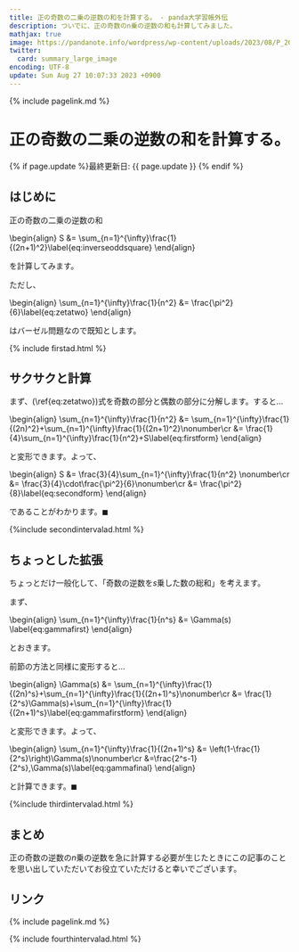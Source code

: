 ```yaml
---
title: 正の奇数の二乗の逆数の和を計算する。 - panda大学習帳外伝
description: ついでに、正の奇数のn乗の逆数の和も計算してみました。
mathjax: true
image: https://pandanote.info/wordpress/wp-content/uploads/2023/08/P_20230827_073334-scaled.jpg
twitter: 
  card: summary_large_image
encoding: UTF-8
update: Sun Aug 27 10:07:33 2023 +0900
---
```

{% include pagelink.md %}
# 正の奇数の二乗の逆数の和を計算する。
{% if page.update %}最終更新日: {{ page.update }} {% endif %}
## はじめに
正の奇数の二乗の逆数の和

\begin{align}
S &= \sum_{n=1}^{\infty}\frac{1}{(2n+1)^2}\label{eq:inverseoddsquare}
\end{align}

を計算してみます。

ただし、

\begin{align}
\sum_{n=1}^{\infty}\frac{1}{n^2} &= \frac{\pi^2}{6}\label{eq:zetatwo}
\end{align}

はバーゼル問題なので既知とします。

{% include firstad.html %}
## サクサクと計算
まず、(\ref{eq:zetatwo})式を奇数の部分と偶数の部分に分解します。すると…

\begin{align}
\sum_{n=1}^{\infty}\frac{1}{n^2} &= \sum_{n=1}^{\infty}\frac{1}{(2n)^2}+\sum_{n=1}^{\infty}\frac{1}{(2n+1)^2}\nonumber\cr
&= \frac{1}{4}\sum_{n=1}^{\infty}\frac{1}{n^2}+S\label{eq:firstform}
\end{align}

と変形できます。よって、

\begin{align}
S &= \frac{3}{4}\sum_{n=1}^{\infty}\frac{1}{n^2} \nonumber\cr
&= \frac{3}{4}\cdot\frac{\pi^2}{6}\nonumber\cr
&= \frac{\pi^2}{8}\label{eq:secondform}
\end{align}

であることがわかります。$\blacksquare$

{%include secondintervalad.html %}
## ちょっとした拡張
ちょっとだけ一般化して、「奇数の逆数を$s$乗した数の総和」を考えます。

まず、

\begin{align}
\sum_{n=1}^{\infty}\frac{1}{n^s} &= \Gamma(s) \label{eq:gammafirst}
\end{align}

とおきます。

前節の方法と同様に変形すると…

\begin{align}
\Gamma(s) &= \sum_{n=1}^{\infty}\frac{1}{(2n)^s}+\sum_{n=1}^{\infty}\frac{1}{(2n+1)^s}\nonumber\cr
&= \frac{1}{2^s}\Gamma(s)+\sum_{n=1}^{\infty}\frac{1}{(2n+1)^s}\label{eq:gammafirstform}
\end{align}

と変形できます。よって、

\begin{align}
\sum_{n=1}^{\infty}\frac{1}{(2n+1)^s} &= \left(1-\frac{1}{2^s}\right)\Gamma(s)\nonumber\cr
&=\frac{2^s-1}{2^s}\,\Gamma(s)\label{eq:gammafinal}
\end{align}

と計算できます。$\blacksquare$

{%include thirdintervalad.html %}
## まとめ
正の奇数の逆数の$n$乗の逆数を急に計算する必要が生じたときにこの記事のことを思い出していただいてお役立ていただけると幸いでございます。

## リンク
{% include pagelink.md %}

{% include fourthintervalad.html %}
